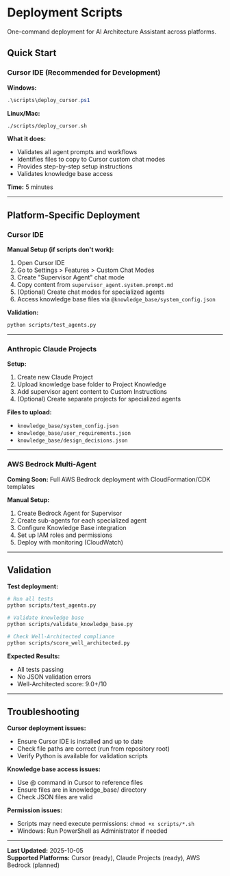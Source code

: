 # Deployment Scripts

One-command deployment for AI Architecture Assistant across platforms.

## Quick Start

### Cursor IDE (Recommended for Development)

**Windows:**
```powershell
.\scripts\deploy_cursor.ps1
```

**Linux/Mac:**
```bash
./scripts/deploy_cursor.sh
```

**What it does:**
- Validates all agent prompts and workflows
- Identifies files to copy to Cursor custom chat modes
- Provides step-by-step setup instructions
- Validates knowledge base access

**Time:** 5 minutes

---

## Platform-Specific Deployment

### Cursor IDE

**Manual Setup (if scripts don't work):**

1. Open Cursor IDE
2. Go to Settings > Features > Custom Chat Modes
3. Create "Supervisor Agent" chat mode
4. Copy content from `supervisor_agent.system.prompt.md`
5. (Optional) Create chat modes for specialized agents
6. Access knowledge base files via `@knowledge_base/system_config.json`

**Validation:**
```bash
python scripts/test_agents.py
```

---

### Anthropic Claude Projects

**Setup:**

1. Create new Claude Project
2. Upload knowledge base folder to Project Knowledge
3. Add supervisor agent content to Custom Instructions
4. (Optional) Create separate projects for specialized agents

**Files to upload:**
- `knowledge_base/system_config.json`
- `knowledge_base/user_requirements.json`
- `knowledge_base/design_decisions.json`

---

### AWS Bedrock Multi-Agent

**Coming Soon:** Full AWS Bedrock deployment with CloudFormation/CDK templates

**Manual Setup:**
1. Create Bedrock Agent for Supervisor
2. Create sub-agents for each specialized agent
3. Configure Knowledge Base integration
4. Set up IAM roles and permissions
5. Deploy with monitoring (CloudWatch)

---

## Validation

**Test deployment:**
```bash
# Run all tests
python scripts/test_agents.py

# Validate knowledge base
python scripts/validate_knowledge_base.py

# Check Well-Architected compliance
python scripts/score_well_architected.py
```

**Expected Results:**
- All tests passing
- No JSON validation errors
- Well-Architected score: 9.0+/10

---

## Troubleshooting

**Cursor deployment issues:**
- Ensure Cursor IDE is installed and up to date
- Check file paths are correct (run from repository root)
- Verify Python is available for validation scripts

**Knowledge base access issues:**
- Use @ command in Cursor to reference files
- Ensure files are in knowledge_base/ directory
- Check JSON files are valid

**Permission issues:**
- Scripts may need execute permissions: `chmod +x scripts/*.sh`
- Windows: Run PowerShell as Administrator if needed

---

**Last Updated:** 2025-10-05  
**Supported Platforms:** Cursor (ready), Claude Projects (ready), AWS Bedrock (planned)
